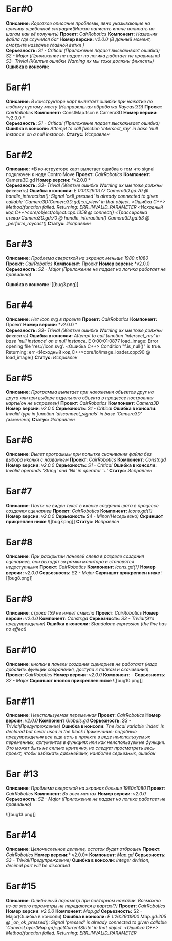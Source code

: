 
# Баг#0
**Описание:** *Короткое описание проблемы, явно указывающие на причину ошибочной ситуации(Можно написать иначе написать по шагам как её получить)*
**Проект:** *CairRobotics*
**Компонент:** *Названия файла где случился баг*
**Номер версии:** *v2.0.0 (В данный момент, смотрите название главной ветки )*   
**Серьезность:** 
*S1 - Critical (Приложение падает выскакивает ошибка)*  
*S2 - Major (Приложение не падает но логика работает не правильно)*   
*S3- Trivial (Желтые ошибки Warning их мы тоже должны фикисить)*
**Ошибка в консоли:**

# Баг#1
**Описание:** *В конструкторе карт вылетает ошибки при нажатие по любому пустому месту (Неправильная обработка Raycast3D)*
**Проект:** *CairRobotics*
**Компонент:** ConstMap.tscn в Camera3D
**Номер версии:** *v2.0.0 *   
**Серьезность:** 
*S1 - Critical (Приложение падает выскакивает ошибка)*  
**Ошибка в консоли:** *Attempt to call function 'intersect_ray' in base 'null instance' on a null instance.*
**Статус:** *Исправлен*
# Баг#2
**Описание:** *В конструкторе карт вылетает ошибка о том что signal подключен к ноде ControlMove
**Проект:** *CairRobotics*
**Компонент:** Camera3D.gd
**Номер версии:** *v2.0.0 *   
**Серьезность:** 
*S3- Trivial (Желтые ошибки Warning их мы тоже должны фикисить)*
**Ошибка в консоли:** *E 0:00:29:0177   Camera3D.gd:70 @ handle_interaction(): Signal 'cell_pressed' is already connected to given callable 'Camera3D(Camera3D.gd)::ui_view' in that object.
  <Ошибка C++>   Method/function failed. Returning: ERR_INVALID_PARAMETER
  <Исходный код C++>core/object/object.cpp:1358 @ connect()
  <Трассировка стека>Camera3D.gd:70 @ handle_interaction()
                 Camera3D.gd:53 @ _perform_raycast()*
**Статус:** *Исправлен*

# Баг#3
**Описание:** *Проблема сверсткой на экранах меньше 1980 x1080*
**Проект:** *CairRobotics*
**Компонент:** Проект
**Номер версии:** *v2.0.0  
**Серьезность:** *S2 - Major (Приложение не падает но логика работает не правильно)*   

**Ошибка в консоли:**
![[bug3.png]]

# Баг#4
**Описание:** *Нет icon.svg в проекте* 
**Проект:** *CairRobotics*
**Компонент:** Проект
**Номер версии:** *v2.0.0 *   
**Серьезность:** 
*S3- Trivial (Желтые ошибки Warning их мы тоже должны фикисить)* 
**Ошибка в консоли:** *Attempt to call function 'intersect_ray' in base 'null instance' on a null instance.*
E 0:00:01:0877   load_image: Error opening file 'res://icon.svg'.
  <Ошибка C++>   Condition "f.is_null()" is true. Returning: err
  <Исходный код C++>core/io/image_loader.cpp:90 @ load_image()
**Статус:** *Исправлен*

# Баг#5 
**Описание:** *Программа вылетает при наложении объектов друг на друга или при выборе отдельного объекта в процессе построения карты(он не исправлен)* 
**Проект**: *CairRobotics* 
**Компонент**: *Camera3D* 
**Номер** **версии**: *v2.0.0*
**Серьезность**: *S1 - Critical* 
**Ошибка в консоли**: *Invalid type in function 'disconnect_signals' in base 'Camera3D' (изменено)*
**Статус:** *Исправлен*

# Баг#6
**Описание**: *Вылет программы при попытке скачивания файла без выбора иконки с названием*
**Проект**: *CairRobotics*
**Компонент**: *Constr.gd*
**Номер версии:** *v2.0.0*
**Серьезность:** *S1 - Critical*
**Ошибка в консоли:** *Invalid operands 'String' and 'Nil' in operator '+'*
**Статус:** *Исправлен*
# Баг#7
**Описание**: *Почти не виден текст в иконке создания шага в процессе создания сценариев*
**Проект**: *CairRobotics*
**Компонент:** *Icons.gd(?)*
**Номер версии:** *v2.0.0*
**Серьезность** *S4 - Minor(Несерьезно)*
**Скриншот прикреплен ниже**
![[bug7.png]]
**Статус:** *Исправлен*
# Баг#8 
**Описание**: *При раскрытии панелей слева в разделе создания сценариев, они выходят за рамки монитора и становятся недоступными*
**Проект**: *CairRobotics*
**Компонент**: *icons.gd(?)*
**Номер версии:** *v2.0.0*
**Серьезность:** *S2 - Major*
**Скриншот прикреплен ниже**
![[bug8.png]]

# Баг#9 
**Описание**: *строка 159 не имеет смысла*
**Проект**: *CairRobotics*
**Номер версии:** *v2.0.0*
**Компонент**: *Constr.gd*
**Серьезность**: *S3 - Trivial(Это предупреждение)*
**Ошибка в консоли:** *Standalone expression (the line has no effect)*

# Баг#10
**Описание**: *кнопки в панели создания сценариев не работают (надо добавить функции сохранения, доступа к папкам и скачивания)*
**Проект**: *CairRobotics*
**Номер версии:** *v2.0.0*
**Компонент**: - 
**Серьезность**: *S2 - Major*
**Скриншот кнопок прикреплен ниже**
![[bug10.png]]

# Баг#11
**Описание**: *Неиспользуемая переменная*
**Проект**: *CairRobotics*
**Номер версии**: *v2.0.0*
**Компонент** *Globals.gd*
**Серьезность**: *S3 - Trivial(Предупреждение)*
**Ошибка в консоли**: *The local variable 'index' is declared but never used in the block
Примечание: подобные предупреждения все еще есть в проекте в виде неиспользуемых переменных, аргументов в функциях или как неиспользуемые функции. Это может быть не сильно критично, но следует просмотреть весь проект, чтобы избежать дальнейших, наиболее серьезных, ошибок*

# Баг #13

**Описание**: *Проблема сверсткой на экранах больше 1980x1080*
**Проект**: *CairRobotics*
**Компонент**: *Во всех местах*
**Номер версии**: *v2.0.0*
**Серьезность**: *S2 - Major (Приложение не падает но логика работает не правильно)*

![[bug13.png]]


# Баг#14 
**Описание**: *Целочисленное деление, остаток будет отброшен*
**Проект**: *CairRobotics*
**Номер версии**:* v2.0.0*
**Компонент**: *Map.gd*
**Серьезность**: *S3 - Trivial(Предупреждение)*
**Ошибка в консоли**: *integer division, decimal part will be discarded*

# Баг#15
**Описание**: *Ошибочный параметр при повторном нажатии. Возможно из-за этого параметры не передаются в картах(?)*
**Проект**: *CairRobotics*
**Номер версии**: *v2.0.0*
**Компонент**: *Map.gd*
**Серьезность:** S2 - Major(Ошибка в консоли)
**Ошибка в консоли:** *E 1:26:29:0900   Map.gd:205 @ _on_ok_pressed(): Signal 'pressed' is already connected to given callable 'CanvasLayer(Map.gd)::getCurrentState' in that object.
  <Ошибка C++>   Method/function failed. Returning: ERR_INVALID_PARAMETER*